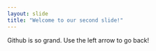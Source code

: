 ```yaml
---
layout: slide
title: "Welcome to our second slide!"
---
```

Github is so grand.
Use the left arrow to go back!

